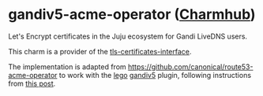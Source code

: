 # gandiv5-acme-operator ([Charmhub](https://charmhub.io/gandiv5-acme-operator))

Let's Encrypt certificates in the Juju ecosystem for Gandi LiveDNS users.

This charm is a provider of the [tls-certificates-interface](https://github.com/canonical/tls-certificates-interface).

The implementation is adapted from https://github.com/canonical/route53-acme-operator to work with the [lego](https://go-acme.github.io/lego/) [gandiv5](https://go-acme.github.io/lego/dns/gandiv5/) plugin, following instructions from [this post](https://discourse.charmhub.io/t/lets-encrypt-certificates-in-the-juju-ecosystem/8704).
